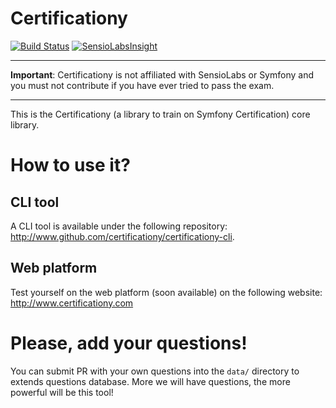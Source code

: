 Certificationy
==============

[![Build Status](https://secure.travis-ci.org/certificationy/certificationy.png?branch=master)](http://travis-ci.org/certificationy/certificationy)
[![SensioLabsInsight](https://insight.sensiolabs.com/projects/cd3b6bc1-632e-491a-abfc-43edc390e1cc/mini.png)](https://insight.sensiolabs.com/projects/cd3b6bc1-632e-491a-abfc-43edc390e1cc)

---

**Important**: Certificationy is not affiliated with SensioLabs or Symfony and you must not contribute if you have ever tried to pass the exam.

---

This is the Certificationy (a library to train on Symfony Certification) core library.

# How to use it?

CLI tool
--------

A CLI tool is available under the following repository: http://www.github.com/certificationy/certificationy-cli.

Web platform
------------

Test yourself on the web platform (soon available) on the following website: http://www.certificationy.com

# Please, add your questions!

You can submit PR with your own questions into the `data/` directory to extends questions database.
More we will have questions, the more powerful will be this tool!
